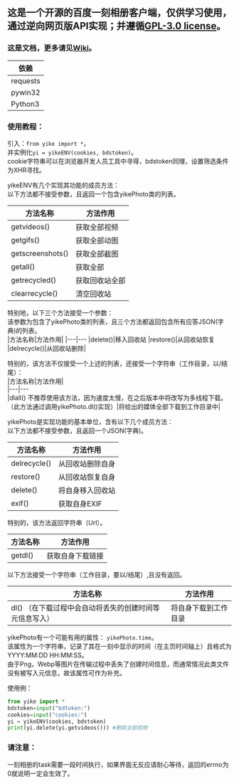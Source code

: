 ## 这是一个开源的百度一刻相册客户端，仅供学习使用，通过逆向网页版API实现；并遵循[GPL-3.0 license](https://github.com/hexin-lin-1024/yikeWebClientPython/blob/main/LICENSE)。  
### 这是文档，更多请见[Wiki](https://github.com/hexin-lin-1024/yikeWebClientPython/wiki)。  

|依赖|  
|---
|requests  
|pywin32  
|Python3|
  
### 使用教程：
引入：`from yike import *`，  
并实例化`yi = yikeENV(cookies, bdstoken)`。  
cookie字符串可以在浏览器开发人员工具中寻得，bdstoken同理，设置筛选条件为XHR寻找。  
  
yikeENV有几个实现其功能的成员方法：  
以下方法都不接受参数，且返回一个包含yikePhoto类的列表。  

|方法名称|方法作用|
|---|---
|getvideos()|获取全部视频
|getgifs()|获取全部动图
|getscreenshots()|获取全部截图
|getall()|获取全部
|getrecycled()|获取回收站全部
|clearrecycle()|清空回收站|
  
特别地，以下三个方法接受一个参数：  
该参数为包含了yikePhoto类的列表，且三个方法都返回包含所有应答JSON(字典)的列表。  
|方法名称|方法作用|
|---|---
|delete()|移入回收站
|restore()|从回收站恢复
|delrecycle()|从回收站删除|
  
特别的，该方法不仅接受一个上述的列表，还接受一个字符串（工作目录，以/结尾）：  
|方法名称|方法作用|  
|---|---  
|dlall() 不推荐使用该方法，因为速度太慢，在之后版本中将改写为多线程下载。 （此方法通过调用yikePhoto.dl()实现）|将给出的媒体全部下载到工作目录中|  
  
yikePhoto是实现功能的基本单位，含有以下几个成员方法：  
以下方法都不接受参数，且返回一个JSON(字典)。  
  
|方法名称|方法作用|
|---|---
|delrecycle()|从回收站删除自身
|restore()|从回收站恢复自身
|delete()|将自身移入回收站
|exif()|获取自身EXIF|
  
特别的，该方法返回字符串（Url）。  
  
|方法名称|方法作用|
|---|---
|getdl()|获取自身下载链接|  
  
以下方法接受一个字符串（工作目录，要以/结尾）,且没有返回。  
  
|方法名称|方法作用|  
|---|---  
|dl() （在下载过程中会自动将丢失的创建时间等元信息写入）|将自身下载到工作目录|  
  
yikePhoto有一个可能有用的属性：  `yikePhoto.time`。  
该属性为一个字符串，记录了其在一刻中显示的时间（在主页时间轴上）且格式为YYYY:MM:DD HH:MM:SS。  
由于Png，Webp等图片在传输过程中丢失了创建时间信息，而通常情况此类文件没有被写入元信息，故该属性可作为补充。  

使用例：

```Python
from yike import *  
bdstoken=input("bdtoken:")  
cookies=input("cookies:")  
yi = yikeENV(cookies, bdstoken)  
print(yi.delete(yi.getvideos())) #删除全部视频  
```
  
### 请注意：  
一刻相册的task需要一段时间执行，如果界面无反应请耐心等待，返回的errno为0就说明一定会生效了。
